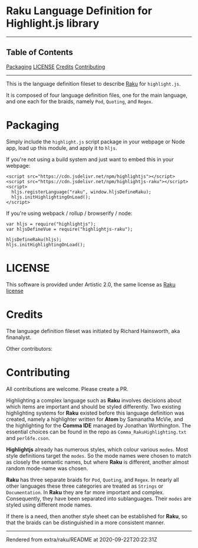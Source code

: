 # Raku Language Definition for Highlight.js library
>
----
## Table of Contents
[Packaging](#packaging)
[LICENSE](#license)
[Credits](#credits)
[Contributing](#contributing)

----
This is the language definition fileset to describe [Raku](https://raku.org) for `highlight.js`.

It is composed of four language definition files, one for the main language, and one each for the braids, namely `Pod`, `Quoting`, and `Regex`.

# Packaging
Simply include the `highlight.js` script package in your webpage or Node app, load up this module, and apply it to `hljs`.

If you're not using a build system and just want to embed this in your webpage:

```
<script src="https://cdn.jsdelivr.net/npm/highlightjs"></script>
<script src="https://cdn.jsdelivr.net/npm/highlightjs-raku"></script>
<script>
  hljs.registerLanguage("raku", window.hljsDefineRaku);
  hljs.initHighlightingOnLoad();
</script>
```
If you're using webpack / rollup / browserify / node:

```
var hljs = require("highlightjs");
var hljsDefineVue = require("highlightjs-raku");

hljsDefineRaku(hljs);
hljs.initHighlightingOnLoad();
```
# LICENSE
This software is provided under Artistic 2.0, the same license as [Raku license](https://raku.org/LICENSE)

# Credits
The language definition fileset was initiated by Richard Hainsworth, aka finanalyst.

Other contributors:

# Contributing
All contributions are welcome. Please create a PR.

Highlighting a complex language such as **Raku** involves decisions about which items are important and should be styled differently. Two existing highlighting systems for **Raku** existed before this language definition was created, namely a highlighter written for **Atom** by Samanatha McVie, and the highlighting for the **Comma IDE** managed by Jonathan Worthington. The essential choices can be found in the repo as `Comma_RakuHighlighting.txt` and `perl6fe.cson`.

**Highlightjs** already has numerous styles, which colour various `modes`. Most style definitions target the `modes`. So the mode names were chosen to match as closely the semantic names, but where **Raku** is different, another almost random mode-name was chosen.

**Raku** has three separate braids for `Pod`, `Quoting`, and `Regex`. In nearly all other languages these three categories are treated as `Strings` or `Documentation`. In **Raku** they are far more important and complex. Consequently, they have been separated into sublanguages. Their `modes` are styled using different mode names.

If there is a need, then another style sheet can be established for **Raku**, so that the braids can be distinguished in a more consistent manner.








----
Rendered from extra/raku/README at 2020-09-22T20:22:31Z

